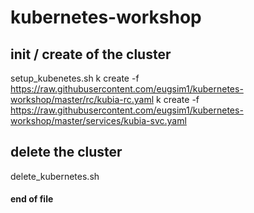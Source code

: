# kubernetes-workshop
## init / create of the cluster
setup_kubenetes.sh
k create -f  https://raw.githubusercontent.com/eugsim1/kubernetes-workshop/master/rc/kubia-rc.yaml
k  create -f https://raw.githubusercontent.com/eugsim1/kubernetes-workshop/master/services/kubia-svc.yaml

## delete the cluster 
delete_kubernetes.sh

#### end of file
